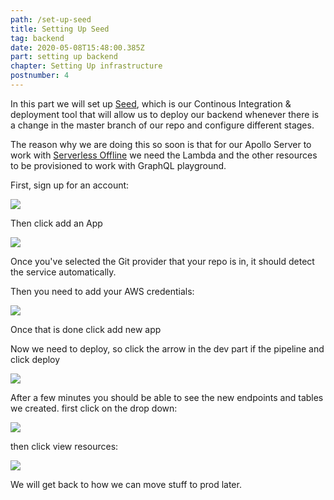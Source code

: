 ```yaml
---
path: /set-up-seed
title: Setting Up Seed
tag: backend
date: 2020-05-08T15:48:00.385Z
part: setting up backend
chapter: Setting Up infrastructure
postnumber: 4
---
```


In this part we will set up [Seed](https://seed.run/), which is our Continous Integration & deployment tool that will allow us to deploy our backend whenever there is a change in the master branch of our repo and configure different stages.

The reason why we are doing this so soon is that for our Apollo Server to work with [Serverless Offline](https://github.com/dherault/serverless-offline) we need the Lambda and the other resources to be provisioned to work with GraphQL playground.

First, sign up for an account:

![](/uploads/1-seed.png)

Then click add an App

![](/uploads/2-seed.png)

Once you've selected the Git provider that your repo is in, it should detect the service automatically.

Then you need to add your AWS credentials:

![](/uploads/3-seed.png)

Once that is done click add new app

Now we need to deploy, so click the arrow in the dev part if the pipeline and click deploy

![](/uploads/4-seed.png)

After a few minutes you should be able to see the new endpoints and tables we created. first click on the drop down:

![](/uploads/5-seed.png)

then click view resources:

![](/uploads/6-seed.png)

We will get back to how we can move stuff to prod later.
